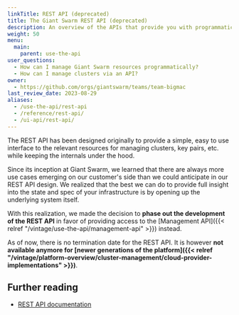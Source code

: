 ```yaml
---
linkTitle: REST API (deprecated)
title: The Giant Swarm REST API (deprecated)
description: An overview of the APIs that provide you with programmatic access to resources like your workload clusters in a Giant Swarm installation. Namely the Rest API and the Management API.
weight: 50
menu:
  main:
    parent: use-the-api
user_questions:
  - How can I manage Giant Swarm resources programmatically?
  - How can I manage clusters via an API?
owner:
  - https://github.com/orgs/giantswarm/teams/team-bigmac
last_review_date: 2023-08-29
aliases:
  - /use-the-api/rest-api
  - /reference/rest-api/
  - /ui-api/rest-api/
---
```


The REST API has been designed originally to provide a simple, easy to use interface to the relevant resources for managing clusters, key pairs, etc. while keeping the internals under the hood.

Since its inception at Giant Swarm, we learned that there are always more use cases emerging on our customer's side than we could anticipate in our REST API design. We realized that the best we can do to provide full insight into the state and spec of your infrastructure is by opening up the underlying system itself.

With this realization, we made the decision to **phase out the development of the REST API** in favor of providing access to the [Management API]({{< relref "/vintage/use-the-api/management-api" >}}) instead.

As of now, there is no termination date for the REST API. It is however **not available anymore for [newer generations of the platform]({{< relref "/vintage/platform-overview/cluster-management/cloud-provider-implementations" >}})**.

## Further reading

- [REST API documentation](/api/)
